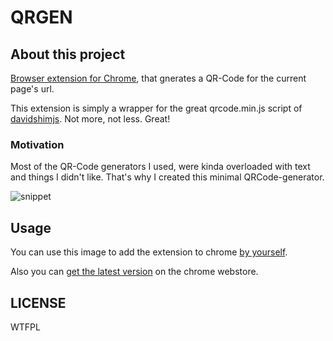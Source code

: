 # QRGEN
## About this project
[Browser extension for Chrome](https://chrome.google.com/webstore/detail/qrgen/celhapemgmhhclbheiegnoeijimokpmg?hl=en-US), that gnerates a QR-Code for the current page's url.

This extension is simply a wrapper for the great qrcode.min.js script of [davidshimjs](https://github.com/davidshimjs/qrcodejs). 
Not more, not less. Great! 

### Motivation
Most of the QR-Code generators I used, were kinda overloaded with text and things I didn't like. That's why I created this minimal QRCode-generator.

![snippet](https://user-images.githubusercontent.com/80811771/233408157-fd2790d8-ad70-4414-8662-a2f91ff87521.PNG)

## Usage
You can use this image to add the extension to chrome [by yourself](https://support.google.com/chrome_webstore/answer/2664769?hl=en).

Also you can [get the latest version](https://chrome.google.com/webstore/detail/qrgen/celhapemgmhhclbheiegnoeijimokpmg?hl=en-US) on the chrome webstore.

## LICENSE
<a href="http://www.wtfpl.net/"><img
       src="http://www.wtfpl.net/wp-content/uploads/2012/12/wtfpl-badge-4.png"
       width="80" height="15" alt="WTFPL" /></a>
